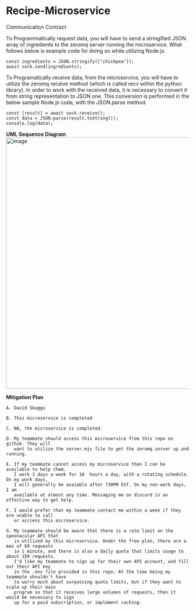 # Recipe-Microservice

Communication Contract

To Programmatically request data, you will have to send a stringified JSON array of ingredients to the zeromq server running the microservice. What follows below is example code for doing so while utilizing Node.js.

    const ingredients = JSON.stringify(["chickpea"]);
    await sock.send(ingredients);

To Programatically receive data, from the microservice, you will have to utilize the zeromq receive method (which is called recv within the python library). In order to work with the received data, it is necessary to convert it from string representation to JSON one. This conversion is performed in the below sample Node.js code, with the JSON.parse method.

    const [result] = await sock.receive();
    const data = JSON.parse(result.toString());
    console.log(data);


**UML Sequence Diagram**
<img width="688" alt="image" src="https://github.com/user-attachments/assets/51dba624-fbbc-4344-abe3-b99686cb08f5">

**Mitigation Plan**

    A. David Skaggs  
    
    B. This microservice is completed  
    
    C. NA, the microservice is completed.  
    
    D. My teammate should access this microservice from this repo on github. They will 
       want to utilize the server.mjs file to get the zeromq server up and running.  
    
    E. If my teammate cannot access my microservice than I can be available to help them. 
       I work 3 days a week for 10  hours a day, with a rotating schedule. On my work days, 
       I will generally be avaiable after 730PM EST. On my non-work days, I am  
       available at almost any time. Messaging me on discord is an effective way to get help.  
    
    F. I would prefer that my teammate contact me within a week if they are unable to call 
       or acccess this microservice.  
    
    G. My teammate should be aware that there is a rate limit on the spoonacular API that 
       is utilized by this microservice. Under the free plan, there are a max of 60 requests 
       in 1 minute, and there is also a daily quota that limits usage to about 150 requests. 
       I'd like my teammate to sign up for their own API account, and fill out their API key 
       in the .env file provided in this repo. At the time being my teammate shouldn't have 
       to worry much about surpassing quota limits, but if they want to scale up their main 
       program so that it receives large volumes of requests, then it would be necessary to sign
       up for a paid subscription, or implement caching.
    

 
